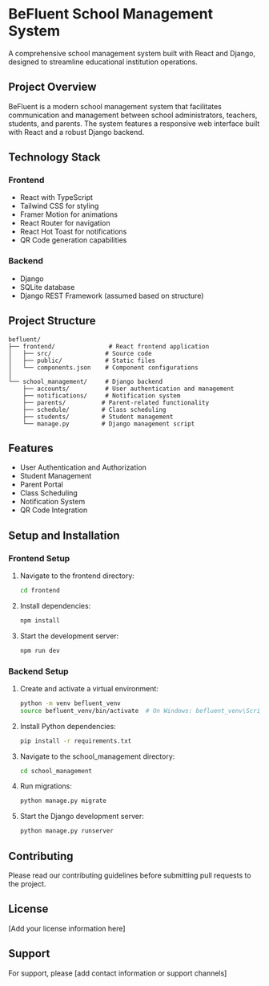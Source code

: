 # BeFluent School Management System

A comprehensive school management system built with React and Django, designed to streamline educational institution operations.

## Project Overview

BeFluent is a modern school management system that facilitates communication and management between school administrators, teachers, students, and parents. The system features a responsive web interface built with React and a robust Django backend.

## Technology Stack

### Frontend
- React with TypeScript
- Tailwind CSS for styling
- Framer Motion for animations
- React Router for navigation
- React Hot Toast for notifications
- QR Code generation capabilities

### Backend
- Django
- SQLite database
- Django REST Framework (assumed based on structure)

## Project Structure

```
befluent/
├── frontend/               # React frontend application
│   ├── src/               # Source code
│   ├── public/            # Static files
│   └── components.json    # Component configurations
│
└── school_management/     # Django backend
    ├── accounts/          # User authentication and management
    ├── notifications/     # Notification system
    ├── parents/          # Parent-related functionality
    ├── schedule/         # Class scheduling
    ├── students/         # Student management
    └── manage.py         # Django management script
```

## Features

- User Authentication and Authorization
- Student Management
- Parent Portal
- Class Scheduling
- Notification System
- QR Code Integration

## Setup and Installation

### Frontend Setup
1. Navigate to the frontend directory:
   ```bash
   cd frontend
   ```
2. Install dependencies:
   ```bash
   npm install
   ```
3. Start the development server:
   ```bash
   npm run dev
   ```

### Backend Setup
1. Create and activate a virtual environment:
   ```bash
   python -m venv befluent_venv
   source befluent_venv/bin/activate  # On Windows: befluent_venv\Scripts\activate
   ```
2. Install Python dependencies:
   ```bash
   pip install -r requirements.txt
   ```
3. Navigate to the school_management directory:
   ```bash
   cd school_management
   ```
4. Run migrations:
   ```bash
   python manage.py migrate
   ```
5. Start the Django development server:
   ```bash
   python manage.py runserver
   ```

## Contributing

Please read our contributing guidelines before submitting pull requests to the project.

## License

[Add your license information here]

## Support

For support, please [add contact information or support channels]
